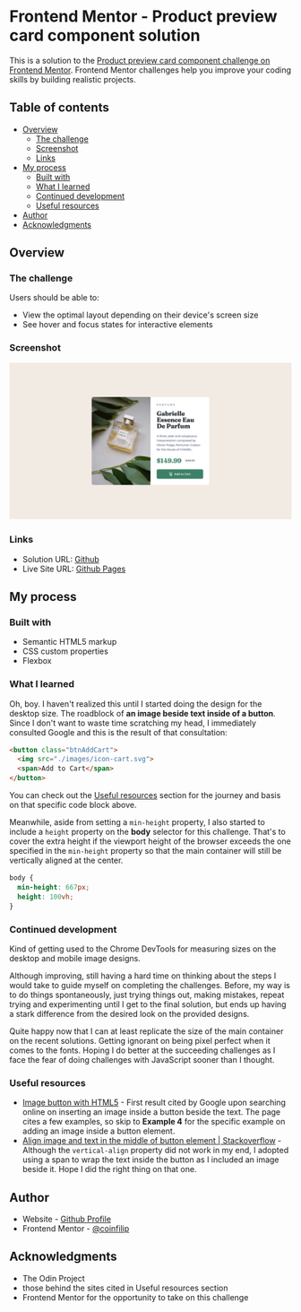 # Frontend Mentor - Product preview card component solution

This is a solution to the [Product preview card component challenge on Frontend Mentor](https://www.frontendmentor.io/challenges/product-preview-card-component-GO7UmttRfa). Frontend Mentor challenges help you improve your coding skills by building realistic projects. 

## Table of contents

- [Overview](#overview)
  - [The challenge](#the-challenge)
  - [Screenshot](#screenshot)
  - [Links](#links)
- [My process](#my-process)
  - [Built with](#built-with)
  - [What I learned](#what-i-learned)
  - [Continued development](#continued-development)
  - [Useful resources](#useful-resources)
- [Author](#author)
- [Acknowledgments](#acknowledgments)

## Overview

### The challenge

Users should be able to:

- View the optimal layout depending on their device's screen size
- See hover and focus states for interactive elements

### Screenshot

![](./Screenshot.png)

### Links

- Solution URL: [Github](https://github.com/coinfilip/frontend-mentor/tree/main/newbie/product-preview-card-component-main)
- Live Site URL: [Github Pages](https://coinfilip.github.io/frontend-mentor/newbie/product-preview-card-component-main/)

## My process

### Built with

- Semantic HTML5 markup
- CSS custom properties
- Flexbox

### What I learned

Oh, boy. I haven't realized this until I started doing the design for the desktop size. The roadblock of **an image beside text inside of a button**. Since I don't want to waste time scratching my head, I immediately consulted Google and this is the result of that consultation:

```html
<button class="btnAddCart">
  <img src="./images/icon-cart.svg">
  <span>Add to Cart</span>
</button>
```

You can check out the [Useful resources](#useful-resources) section for the journey and basis on that specific code block above.

Meanwhile, aside from setting a ```min-height``` property, I also started to include a ```height``` property on the **body** selector for this challenge. That's to cover the extra height if the viewport height of the browser exceeds the one specified in the ```min-height``` property so that the main container will still be vertically aligned at the center.

```css
body {
  min-height: 667px;
  height: 100vh;
}
```

### Continued development

Kind of getting used to the Chrome DevTools for measuring sizes on the desktop and mobile image designs. 

Although improving, still having a hard time on thinking about the steps I would take to guide myself on completing the challenges. Before, my way is to do things spontaneously, just trying things out, making mistakes, repeat trying and experimenting until I get to the final solution, but ends up having a stark difference from the desired look on the provided designs.

Quite happy now that I can at least replicate the size of the main container on the recent solutions. Getting ignorant on being pixel perfect when it comes to the fonts. Hoping I do better at the succeeding challenges as I face the fear of doing challenges with JavaScript sooner than I thought.

### Useful resources

- [Image button with HTML5](https://www.tutorialspoint.com/Image-button-with-HTML5) - First result cited by Google upon searching online on inserting an image inside a button beside the text. The page cites a few examples, so skip to **Example 4** for the specific example on adding an image inside a button element.
- [Align image and text in the middle of button element | Stackoverflow](https://stackoverflow.com/a/9421417) - Although the ```vertical-align``` property did not work in my end, I adopted using a span to wrap the text inside the button as I included an image beside it. Hope I did the right thing on that one.

## Author

- Website - [Github Profile](https://github.com/coinfilip)
- Frontend Mentor - [@coinfilip](https://www.frontendmentor.io/profile/coinfilip)

## Acknowledgments

- The Odin Project
- those behind the sites cited in Useful resources section 
- Frontend Mentor for the opportunity to take on this challenge